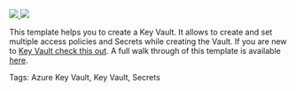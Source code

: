 <a href="https://portal.azure.com/#create/Microsoft.Template/uri/https%3A%2F%2Fraw.githubusercontent.com%2FAzure%2Fazure-quickstart-templates%2Fmaster%2F101-azure-key-vault%2Fazuredeploy.json" target="_blank">
    <img src="http://azuredeploy.net/deploybutton.png"/>
</a>
<a href="http://armviz.io/#/?load=https%3A%2F%2Fraw.githubusercontent.com%2FAzure%2Fazure-quickstart-templates%2Fmaster%2F101-azure-key-vault%2Fazuredeploy.json" target="_blank">
    <img src="http://armviz.io/visualizebutton.png"/>
</a>

This template helps you to create a Key Vault. It allows to create and set multiple access policies and Secrets while creating the Vault. If you are new to [Key Vault check this out](https://azure.microsoft.com/en-us/services/key-vault/). A full walk through of this template is available [here](http://www.rahulpnath.com/blog/managing-azure-key-vault-using-azure-resource-manager-arm-templates/).

Tags: Azure Key Vault, Key Vault, Secrets